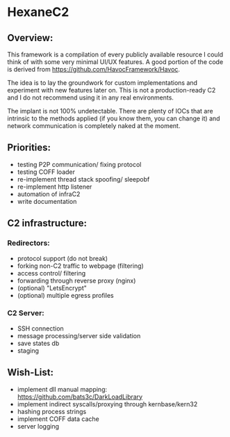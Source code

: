 # HexaneC2
## Overview:
This framework is a compilation of every publicly available resource I could think of with some very minimal UI/UX features. A good portion of the code is derived from https://github.com/HavocFramework/Havoc.

The idea is to lay the groundwork for custom implementations and experiment with new features later on. This is not a production-ready C2 and I do not recommend using it in any real environments. 

The implant is not 100% undetectable. There are plenty of IOCs that are intrinsic to the methods applied (if you know them, you can change it) and network communication is completely naked at the moment.

## Priorities:
- testing P2P communication/ fixing protocol
- testing COFF loader
- re-implement thread stack spoofing/ sleepobf
- re-implement http listener
- automation of infraC2
- write documentation

## C2 infrastructure:
### Redirectors:
- protocol support (do not break)
- forking non-C2 traffic to webpage (filtering)
- access control/ filtering
- forwarding through reverse proxy (nginx)
- (optional) "LetsEncrypt"
- (optional) multiple egress profiles

### C2 Server:
- SSH connection
- message processing/server side validation
- save states db
- staging

## Wish-List:
- implement dll manual mapping: https://github.com/bats3c/DarkLoadLibrary
- implement indirect syscalls/proxying through kernbase/kern32
- hashing process strings
- implement COFF data cache
- server logging
